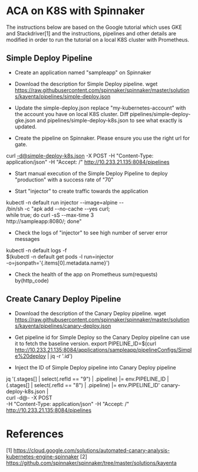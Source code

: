ACA on K8S with Spinnaker
=========================

The instructions below are based on the Google tutorial which uses GKE and Stackdriver[1] and the
instructions, pipelines and other details are modified in order to run the tutorial on a local
K8S cluster with Prometheus.

Simple Deploy Pipeline
----------------------

- Create an application named "sampleapp" on Spinnaker

- Download the description for Simple Deploy pipeline.
wget https://raw.githubusercontent.com/spinnaker/spinnaker/master/solutions/kayenta/pipelines/simple-deploy.json

- Update the simple-deploy.json replace "my-kubernetes-account" with the account you have on local K8S cluster.
Diff pipelines/simple-deploy-gke.json and pipelines/simple-deploy-k8s.json to see what exactly is updated.

- Create the pipeline on Spinnaker. Please ensure you use the right url for gate.

curl -d@simple-deploy-k8s.json -X POST -H "Content-Type: application/json" -H "Accept: /" http://10.233.21.135:8084/pipelines

- Start manual execution of the Simple Deploy Pipeline to deploy "production" with a success rate of "70"

- Start "injector" to create traffic towards the application

kubectl -n default run injector --image=alpine -- \
    /bin/sh -c "apk add --no-cache --yes curl; \
    while true; do curl -sS --max-time 3 \
    http://sampleapp:8080/; done"

- Check the logs of "injector" to see high number of server error messages

kubectl -n default logs -f \
    $(kubectl -n default get pods -l run=injector \
    -o=jsonpath='{.items[0].metadata.name}')

- Check the health of the app on Prometheus
sum(requests) by(http_code)

Create Canary Deploy Pipeline
-----------------------------

- Download the description of the Canary Deploy pipeline.
wget https://raw.githubusercontent.com/spinnaker/spinnaker/master/solutions/kayenta/pipelines/canary-deploy.json

- Get pipeline id for Simple Deploy so the Canary Deploy pipeline can use it to fetch the baseline version.
export PIPELINE_ID=$(curl http://10.233.21.135:8084/applications/sampleapp/pipelineConfigs/Simple%20deploy | jq -r '.id')

- Inject the ID of Simple Deploy pipeline into Canary Deploy pipeline

jq '(.stages[] | select(.refId == "9") | .pipeline) |= env.PIPELINE_ID | (.stages[] | select(.refId == "8") | .pipeline) |= env.PIPELINE_ID' canary-deploy-k8s.json | \
    curl -d@- -X POST \
    -H "Content-Type: application/json" -H "Accept: /" \
    http://10.233.21.135:8084/pipelines




References
==========

[1] https://cloud.google.com/solutions/automated-canary-analysis-kubernetes-engine-spinnaker
[2] https://github.com/spinnaker/spinnaker/tree/master/solutions/kayenta
